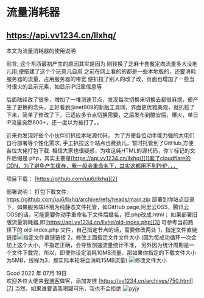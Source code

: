 # 流量消耗器
https://api.vv1234.cn/llxhq/
------
本文为流量消耗器的使用说明

前言;
这个东西最初产生的原因其实是因为
刚转换了芝麻卡套餐定向流量多大没地儿用,便搭建了这个个玩意儿自用
之前在网上看的的都是一些本地版的，还要消耗服务器的流量，占用服务器的带宽
便扒拉了别人的改了改，页面也增加了一些当时很火的显示元素，如显示IP归属信息等

后面陆续改了很多，增加了一堆测速节点，发现每次切换来切换去都很麻烦，便产生了更换的念头，正好看到@net909的新版工具网，界面更优雅美观，就扒拉了下来，简单了修改了下，已适应多节点切换需要，之后发布到酷安后，爆火，单日IP流量突然800+，还一度以为被打了。。

近来也发现好些个小伙伴们扒拉本站源代码，
为了方便各位动手能力强的大佬们自行部署等个性化需求,
手工扒拉这个站点也费劲儿，暂时托管到了GitHub,方便各位大佬打包下载.
相信大家也很疑惑，为啥这纯HTML的源代码，你丫标记的文件后缀是.php，其实主要是[https://api.vv1234.cn/llxhq/][1]套了cloudflare的CDN，为了避免产生缓存，我一般会重命名下，其实这都用不到PHP，，，

项目下载：
[https://github.com/uu6/llxhq][2]

部署说明：
打包下载文件: https://github.com/uu6/llxhq/archive/refs/heads/main.zip
部署到你站点目录下，如果服务端环境为纯静态文件托管，如GitHub page,阿里云OSS，腾讯云COS的话，可能需要你动手重命名下文件后缀名，把.php改成.html；
如果部署旧版流量消耗器,即[https://api.vv1234.cn/llxhq/old-index.php][3] 
可参考当前路径下的 old-index.php 文件，自己指定节点的话，需要修改两处
1，指定文件直链链接![指定文件直链链接][4]
2，修改上面指定文件文件大小
(因为每成功循环一次会加上这个大小，不指定正确，会导致测速流量统计不准，
另外因为统计周期是一个文件下载完，所以，即使你设定消耗10MB流量，那如果你指定的下载文件大小为5MB，线程为3，那实际本轮将会消耗15MB流量)
![修改文件大小][5]



Gcod
2022 年 07月 19日    
欢迎各位大佬来[我博客][6]做客，添加友链
[https://vv1234.cn/archives/750.html][7]
当然，如果谁要请我喝罐可乐，我也不会拒绝
![pyjy][8]


  [1]: https://api.vv1234.cn/llxhq/
  [2]: https://github.com/uu6/llxhq
  [3]: https://api.vv1234.cn/llxhq/old-index.php
  [4]: https://wx1.vv1234.cn/2022/07/19/62d6c2690b371.png
  [5]: https://wx1.vv1234.cn/2022/07/19/62d6c38600d6a.png
  [6]: https://vv1234.cn/archives/750.html
  [7]: https://vv1234.cn/archives/750.html
  [8]: https://wx1.vv1234.cn/2022/07/19/62d6cae36db89.jpg
